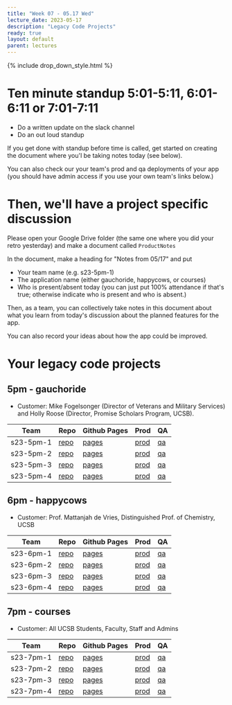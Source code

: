 ```yaml
---
title: "Week 07 - 05.17 Wed"
lecture_date: 2023-05-17
description: "Legacy Code Projects"
ready: true
layout: default
parent: lectures
---
```


{% include drop_down_style.html %}

# Ten minute standup 5:01-5:11, 6:01-6:11 or 7:01-7:11

* Do a written update on the slack channel
* Do an out loud standup

If you get done with standup before time is called, get started on creating the document where you'l be taking notes today (see below).

You can also check our your team's prod and qa deployments of your app (you should have admin access if you use your own team's links below.)

# Then, we'll have a project specific discussion

Please open your Google Drive folder (the same one where you did your retro yesterday) and make a document called `ProductNotes`

In the document, make a heading for "Notes from 05/17" and put
* Your team name (e.g. s23-5pm-1)
* The application name (either gauchoride, happycows, or courses)
* Who is present/absent today (you can just put 100% attendance if that's true; otherwise indicate who is present and who is absent.)

Then, as a team, you can collectively take notes in this document about what you learn from today's discussion about the planned features for the app.

You can also record your ideas about how the app could be improved.

# Your legacy code projects

## 5pm - gauchoride

* Customer: Mike Fogelsonger (Director of Veterans and Military Services) and Holly Roose (Director, Promise Scholars Program, UCSB).

| Team | Repo | Github Pages | Prod | QA |
|--|--|--|--|--|
| s23-5pm-1 | [repo](https://github.com/ucsb-cs156-s23/proj-gauchoride-s23-5pm-1) | [pages](https://ucsb-cs156-s23.github.io/proj-gauchoride-s23-5pm-1/) | [prod](https://proj-gauchoride.dokku-01.cs.ucsb.edu) | [qa](https://proj-gauchoride-qa.dokku-01.cs.ucsb.edu)
| s23-5pm-2 | [repo](https://github.com/ucsb-cs156-s23/proj-gauchoride-s23-5pm-2) | [pages](https://ucsb-cs156-s23.github.io/proj-gauchoride-s23-5pm-2/) | [prod](https://proj-gauchoride.dokku-02.cs.ucsb.edu) | [qa](https://proj-gauchoride-qa.dokku-02.cs.ucsb.edu)
| s23-5pm-3 | [repo](https://github.com/ucsb-cs156-s23/proj-gauchoride-s23-5pm-3) | [pages](https://ucsb-cs156-s23.github.io/proj-gauchoride-s23-5pm-3/) | [prod](https://proj-gauchoride.dokku-03.cs.ucsb.edu) | [qa](https://proj-gauchoride-qa.dokku-03.cs.ucsb.edu)
| s23-5pm-4 | [repo](https://github.com/ucsb-cs156-s23/proj-gauchoride-s23-5pm-4) | [pages](https://ucsb-cs156-s23.github.io/proj-gauchoride-s23-5pm-4/) | [prod](https://proj-gauchoride.dokku-04.cs.ucsb.edu) | [qa](https://proj-gauchoride-qa.dokku-04.cs.ucsb.edu)

 
## 6pm - happycows

* Customer: Prof. Mattanjah de Vries, Distinguished Prof. of Chemistry, UCSB

| Team | Repo | Github Pages | Prod | QA |
|--|--|--|--|--|
| s23-6pm-1 | [repo](https://github.com/ucsb-cs156-s23/proj-happycows-s23-6pm-1) | [pages](https://ucsb-cs156-s23.github.io/proj-happycows-s23-6pm-1/) | [prod](https://proj-happycows.dokku-05.cs.ucsb.edu) | [qa](https://proj-happycows-qa.dokku-05.cs.ucsb.edu) |
| s23-6pm-2 | [repo](https://github.com/ucsb-cs156-s23/proj-happycows-s23-6pm-2) | [pages](https://ucsb-cs156-s23.github.io/proj-happycows-s23-6pm-2/) |[prod](https://proj-happycows.dokku-06.cs.ucsb.edu) | [qa](https://proj-happycows-qa.dokku-06.cs.ucsb.edu) |
| s23-6pm-3 | [repo](https://github.com/ucsb-cs156-s23/proj-happycows-s23-6pm-3) | [pages](https://ucsb-cs156-s23.github.io/proj-happycows-s23-6pm-3/) |[prod](https://proj-happycows.dokku-07.cs.ucsb.edu) | [qa](https://proj-happycows-qa.dokku-07.cs.ucsb.edu) |
| s23-6pm-4 | [repo](https://github.com/ucsb-cs156-s23/proj-happycows-s23-6pm-4) | [pages](https://ucsb-cs156-s23.github.io/proj-happycows-s23-6pm-4/) |[prod](https://proj-happycows.dokku-08.cs.ucsb.edu) | [qa](https://proj-happycows-qa.dokku-08.cs.ucsb.edu) |
 
## 7pm - courses

* Customer: All UCSB Students, Faculty, Staff and Admins

| Team | Repo | Github Pages | Prod | QA |
|--|--|--|--|--|
| s23-7pm-1 | [repo](https://github.com/ucsb-cs156-s23/proj-courses-s23-7pm-1) | [pages](https://ucsb-cs156-s23.github.io/proj-courses-s23-7pm-1/) | [prod](https://proj-courses.dokku-09.cs.ucsb.edu) | [qa](https://proj-courses-qa.dokku-09.cs.ucsb.edu) |
| s23-7pm-2 | [repo](https://github.com/ucsb-cs156-s23/proj-courses-s23-7pm-2) | [pages](https://ucsb-cs156-s23.github.io/proj-courses-s23-7pm-2/) | [prod](https://proj-courses.dokku-10.cs.ucsb.edu) | [qa](https://proj-courses-qa.dokku-10.cs.ucsb.edu) |
| s23-7pm-3 | [repo](https://github.com/ucsb-cs156-s23/proj-courses-s23-7pm-3) | [pages](https://ucsb-cs156-s23.github.io/proj-courses-s23-7pm-3/) | [prod](https://proj-courses.dokku-11.cs.ucsb.edu) | [qa](https://proj-courses-qa.dokku-11.cs.ucsb.edu) |
| s23-7pm-4 | [repo](https://github.com/ucsb-cs156-s23/proj-courses-s23-7pm-4) | [pages](https://ucsb-cs156-s23.github.io/proj-courses-s23-7pm-4/) | [prod](https://proj-courses.dokku-12.cs.ucsb.edu) | [qa](https://proj-courses-qa.dokku-12.cs.ucsb.edu) |
 
